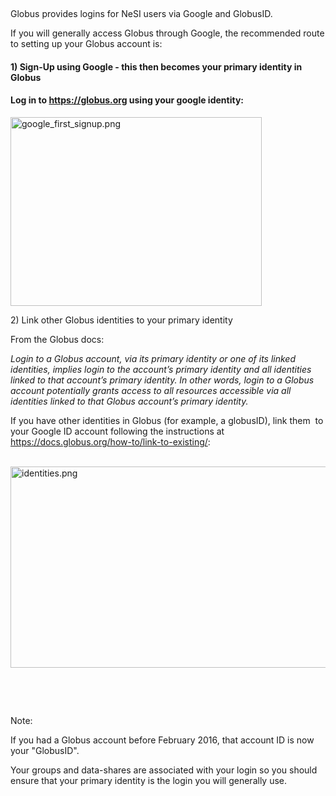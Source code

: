  

Globus provides logins for NeSI users via Google and GlobusID.

If you will generally access Globus through Google, the recommended
route to setting up your Globus account is:

#### 1) Sign-Up using Google - this then becomes your primary identity in Globus

#### Log in to https://globus.org using your google identity:

<img src="img/google_first_signup.png" width="402" height="302" alt="google_first_signup.png" />

2\) Link other Globus identities to your primary identity

From the Globus docs:

*Login to a Globus account, via its primary identity or one of its
linked identities, implies login to the account’s primary identity and
all identities linked to that account’s primary identity. In other
words, login to a Globus account potentially grants access to all
resources accessible via all identities linked to that Globus account’s
primary identity.*

If you have other identities in Globus (for example, a globusID), link
them  to your Google ID account following the instructions at
<https://docs.globus.org/how-to/link-to-existing/>:

 <img src="img/identities.png" width="1382" height="322" alt="identities.png" />

 

 

Note: 

If you had a Globus account before February 2016, that account ID is now
your "GlobusID".

Your groups and data-shares are associated with your login so you should
ensure that your primary identity is the login you will generally use.

 

 

 

 

 

 

 

 

 
